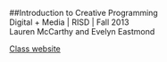 ##Introduction to Creative Programming  
Digital + Media | RISD | Fall 2013  
Lauren McCarthy and Evelyn Eastmond  

[Class website](http://risd-creative-programming.github.io/fa13-introtocreativeprogramming/index.html)




